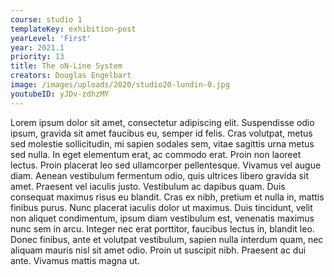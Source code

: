 ```yaml
---
course: studio 1
templateKey: exhibition-post
yearLevel: 'First'
year: 2021.1
priority: 13
title: The oN-Line System
creators: Douglas Engelbart
image: /images/uploads/2020/studio20-lundin-0.jpg
youtubeID: yJDv-zdhzMY
---
```


Lorem ipsum dolor sit amet, consectetur adipiscing elit. Suspendisse odio ipsum, gravida sit amet faucibus eu, semper id felis. Cras volutpat, metus sed molestie sollicitudin, mi sapien sodales sem, vitae sagittis urna metus sed nulla. In eget elementum erat, ac commodo erat. Proin non laoreet lectus. Proin placerat leo sed ullamcorper pellentesque. Vivamus vel augue diam. Aenean vestibulum fermentum odio, quis ultrices libero gravida sit amet. Praesent vel iaculis justo. Vestibulum ac dapibus quam. Duis consequat maximus risus eu blandit. Cras ex nibh, pretium et nulla in, mattis finibus purus. Nunc placerat iaculis dolor ut maximus. Duis tincidunt, velit non aliquet condimentum, ipsum diam vestibulum est, venenatis maximus nunc sem in arcu. Integer nec erat porttitor, faucibus lectus in, blandit leo. Donec finibus, ante et volutpat vestibulum, sapien nulla interdum quam, nec aliquam mauris nisl sit amet odio. Proin ut suscipit nibh. Praesent ac dui ante. Vivamus mattis magna ut.
